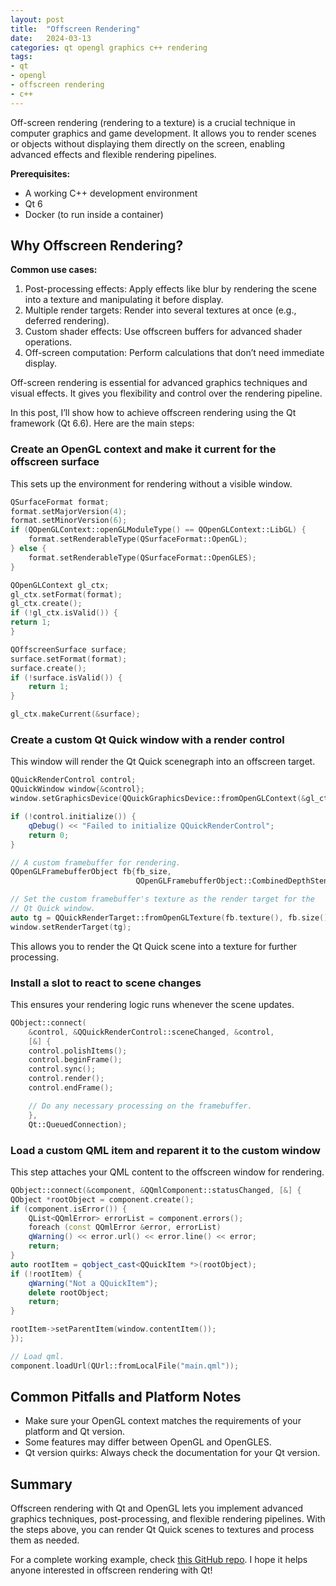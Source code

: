 ```yaml
---
layout: post
title:  "Offscreen Rendering"
date:   2024-03-13
categories: qt opengl graphics c++ rendering
tags:
- qt
- opengl
- offscreen rendering
- c++
---
```


Off-screen rendering (rendering to a texture) is a crucial technique in computer graphics and game development. It allows you to render scenes or objects without displaying them directly on the screen, enabling advanced effects and flexible rendering pipelines.

**Prerequisites:**
- A working C++ development environment
- Qt 6
- Docker (to run inside a container)

## Why Offscreen Rendering?

**Common use cases:**
1. Post-processing effects: Apply effects like blur by rendering the scene into a texture and manipulating it before display.
2. Multiple render targets: Render into several textures at once (e.g., deferred rendering).
3. Custom shader effects: Use offscreen buffers for advanced shader operations.
4. Off-screen computation: Perform calculations that don’t need immediate display.

Off-screen rendering is essential for advanced graphics techniques and visual effects. It gives you flexibility and control over the rendering pipeline.

In this post, I’ll show how to achieve offscreen rendering using the Qt framework (Qt 6.6). Here are the main steps:

### Create an OpenGL context and make it current for the offscreen surface
This sets up the environment for rendering without a visible window.

```c++
QSurfaceFormat format;
format.setMajorVersion(4);
format.setMinorVersion(6);
if (QOpenGLContext::openGLModuleType() == QOpenGLContext::LibGL) {
    format.setRenderableType(QSurfaceFormat::OpenGL);
} else {
    format.setRenderableType(QSurfaceFormat::OpenGLES);
}

QOpenGLContext gl_ctx;
gl_ctx.setFormat(format);
gl_ctx.create();
if (!gl_ctx.isValid()) {
return 1;
}

QOffscreenSurface surface;
surface.setFormat(format);
surface.create();
if (!surface.isValid()) {
    return 1;
}

gl_ctx.makeCurrent(&surface);
```

### Create a custom Qt Quick window with a render control
This window will render the Qt Quick scenegraph into an offscreen target.

```c++
QQuickRenderControl control;
QQuickWindow window{&control};
window.setGraphicsDevice(QQuickGraphicsDevice::fromOpenGLContext(&gl_ctx));

if (!control.initialize()) {
    qDebug() << "Failed to initialize QQuickRenderControl";
    return 0;
}

// A custom framebuffer for rendering.
QOpenGLFramebufferObject fb{fb_size,
                            QOpenGLFramebufferObject::CombinedDepthStencil};

// Set the custom framebuffer's texture as the render target for the
// Qt Quick window.
auto tg = QQuickRenderTarget::fromOpenGLTexture(fb.texture(), fb.size());
window.setRenderTarget(tg);
```

This allows you to render the Qt Quick scene into a texture for further processing.

### Install a slot to react to scene changes
This ensures your rendering logic runs whenever the scene updates.
```c++
QObject::connect(
    &control, &QQuickRenderControl::sceneChanged, &control,
    [&] {
    control.polishItems();
    control.beginFrame();
    control.sync();
    control.render();
    control.endFrame();

    // Do any necessary processing on the framebuffer.
    },
    Qt::QueuedConnection);
```

### Load a custom QML item and reparent it to the custom window
This step attaches your QML content to the offscreen window for rendering.
```c++
QObject::connect(&component, &QQmlComponent::statusChanged, [&] {
QObject *rootObject = component.create();
if (component.isError()) {
    QList<QQmlError> errorList = component.errors();
    foreach (const QQmlError &error, errorList)
    qWarning() << error.url() << error.line() << error;
    return;
}
auto rootItem = qobject_cast<QQuickItem *>(rootObject);
if (!rootItem) {
    qWarning("Not a QQuickItem");
    delete rootObject;
    return;
}

rootItem->setParentItem(window.contentItem());
});

// Load qml.
component.loadUrl(QUrl::fromLocalFile("main.qml"));
```

## Common Pitfalls and Platform Notes
- Make sure your OpenGL context matches the requirements of your platform and Qt version.
- Some features may differ between OpenGL and OpenGLES.
- Qt version quirks: Always check the documentation for your Qt version.

## Summary
Offscreen rendering with Qt and OpenGL lets you implement advanced graphics techniques, post-processing, and flexible rendering pipelines. With the steps above, you can render Qt Quick scenes to textures and process them as needed.

For a complete working example, check [this GitHub repo](https://github.com/krjakbrjak/offscreen_rendering). I hope it helps anyone interested in offscreen rendering with Qt!
